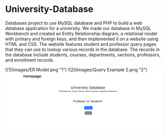 # University-Database
 Databases project to use MySQL database and PHP to build a web database application for a university. We made our database in MySQL Workbench and created an Entity Relationship diagram, a relational model with primary and foreign keys, and then implemented it on a website using HTML and CSS. The website features student and professor query pages that they can use to lookup various records in the database. The records in the database include students, courses, departments, sections, professors, and enrollment records.

![1](images/ER Model.png "1")
![2](images/Query Example 2.png "2")
![3](images/Homepage.png "3")
